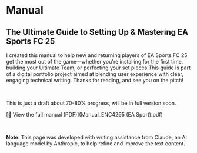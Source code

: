 # Manual 

## The Ultimate Guide to Setting Up & Mastering EA Sports FC 25


I created this manual to help new and returning players of EA Sports FC 25 get the most out of the game—whether you're installing for the first time, building your Ultimate Team, or perfecting your set pieces.This guide is part of a digital portfolio project aimed at blending user experience with clear, engaging technical writing. Thanks for reading, and see you on the pitch!

<br> 

This is just a draft about 70-80% progress, will be in full version soon.



[📄 View the full manual (PDF)](Manual_ENC4265 (EA Sport).pdf)









<br>

**Note**: This page was developed with writing assistance from Claude, an AI language model by Anthropic, to help refine and improve the text content.

